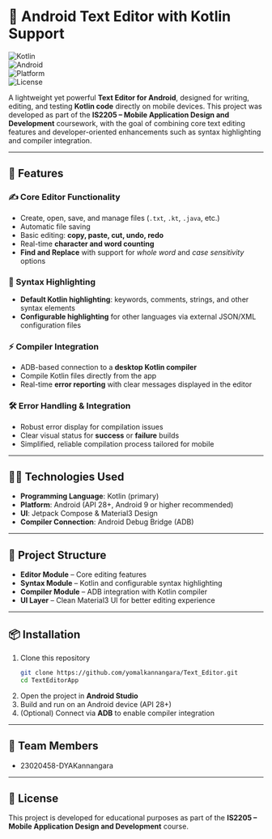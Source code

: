 # 📘 Android Text Editor with Kotlin Support  

![Kotlin](https://img.shields.io/badge/Kotlin-1.9-blue?logo=kotlin)  
![Android](https://img.shields.io/badge/Android-9%2B-brightgreen?logo=android)  
![Platform](https://img.shields.io/badge/Platform-Mobile-lightgrey)  
![License](https://img.shields.io/badge/License-Educational-important)  

A lightweight yet powerful **Text Editor for Android**, designed for writing, editing, and testing **Kotlin code** directly on mobile devices. This project was developed as part of the **IS2205 – Mobile Application Design and Development** coursework, with the goal of combining core text editing features and developer-oriented enhancements such as syntax highlighting and compiler integration.  

---

## 🚀 Features  

### ✍️ Core Editor Functionality  
- Create, open, save, and manage files (`.txt`, `.kt`, `.java`, etc.)  
- Automatic file saving  
- Basic editing: **copy, paste, cut, undo, redo**  
- Real-time **character and word counting**  
- **Find and Replace** with support for *whole word* and *case sensitivity* options  

### 🎨 Syntax Highlighting  
- **Default Kotlin highlighting**: keywords, comments, strings, and other syntax elements  
- **Configurable highlighting** for other languages via external JSON/XML configuration files  

### ⚡ Compiler Integration  
- ADB-based connection to a **desktop Kotlin compiler**  
- Compile Kotlin files directly from the app  
- Real-time **error reporting** with clear messages displayed in the editor  

### 🛠️ Error Handling & Integration  
- Robust error display for compilation issues  
- Clear visual status for **success** or **failure** builds  
- Simplified, reliable compilation process tailored for mobile  

---

## 🧑‍💻 Technologies Used  
- **Programming Language**: Kotlin (primary)  
- **Platform**: Android (API 28+, Android 9 or higher recommended)  
- **UI**: Jetpack Compose & Material3 Design  
- **Compiler Connection**: Android Debug Bridge (ADB)  

---

## 📂 Project Structure  
- **Editor Module** – Core editing features  
- **Syntax Module** – Kotlin and configurable syntax highlighting  
- **Compiler Module** – ADB integration with Kotlin compiler  
- **UI Layer** – Clean Material3 UI for better editing experience  

---

## 📦 Installation  
1. Clone this repository  
   ```bash
   git clone https://github.com/yomalkannangara/Text_Editor.git
   cd TextEditorApp
   ```
2. Open the project in **Android Studio**  
3. Build and run on an Android device (API 28+)  
4. (Optional) Connect via **ADB** to enable compiler integration  

---

## 👥 Team Members  
- 23020458-DYAKannangara 

---

## 📜 License  
This project is developed for educational purposes as part of the **IS2205 – Mobile Application Design and Development** course.  
